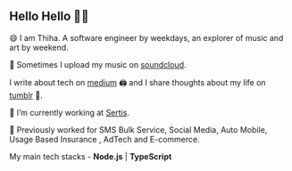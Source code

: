 ## Hello Hello 👋👋

😄 I am Thiha. A software engineer by weekdays, an explorer of music and art by weekend.

🎼 Sometimes I upload my music on [soundcloud](https://soundcloud.com/thiha-kyaw-0).

I write about tech on [medium](https://medium.com/@thihakyaw) 🖨️ and I share thoughts about my life on [tumblr](https://thihakyaw.tumblr.com/) 💭.

🔭 I’m currently working at [Sertis](https://www.sertiscorp.com). 

🚩 Previously worked for SMS Bulk Service, Social Media, Auto Mobile, Usage Based Insurance , AdTech and E-commerce. 

My main tech stacks - **Node.js** | **TypeScript**
